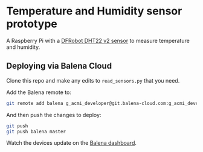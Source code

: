 # Temperature and Humidity sensor prototype

A Raspberry Pi with a [DFRobot DHT22 v2 sensor](https://core-electronics.com.au/dht22-temperature-and-humidity-sensor.html) to measure temperature and humidity.

## Deploying via Balena Cloud

Clone this repo and make any edits to `read_sensors.py` that you need.

Add the Balena remote to:

```bash
git remote add balena g_acmi_developer@git.balena-cloud.com:g_acmi_developer/temperature-humidity.git
```

And then push the changes to deploy:

```bash
git push
git push balena master
```

Watch the devices update on the [Balena dashboard](https://dashboard.balena-cloud.com/apps/1399290/devices).
